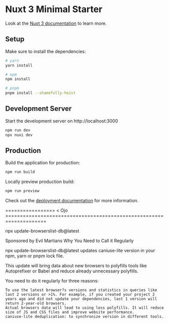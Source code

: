 # Nuxt 3 Minimal Starter

Look at the [Nuxt 3 documentation](https://nuxt.com/docs/getting-started/introduction) to learn more.

## Setup

Make sure to install the dependencies:

```bash
# yarn
yarn install

# npm
npm install

# pnpm
pnpm install --shamefully-hoist
```

## Development Server

Start the development server on http://localhost:3000

```bash
npm run dev
npx nuxi dev 
```

## Production

Build the application for production:

```bash
npm run build
```

Locally preview production build:

```bash
npm run preview
```

Check out the [deployment documentation](https://nuxt.com/docs/getting-started/deployment) for more information.


================= < Ojo >===================================================================

npx update-browserslist-db@latest

Sponsored by Evil Martians
Why You Need to Call it Regularly

npx update-browserslist-db@latest updates caniuse-lite version in your npm, yarn or pnpm lock file.

This update will bring data about new browsers to polyfills tools like Autoprefixer or Babel and reduce already unnecessary polyfills.

You need to do it regularly for three reasons:

    To use the latest browser?s versions and statistics in queries like last 2 versions or >1%. For example, if you created your project 2 years ago and did not update your dependencies, last 1 version will return 2-year-old browsers.
    Actual browsers data will lead to using less polyfills. It will reduce size of JS and CSS files and improve website performance.
    caniuse-lite deduplication: to synchronize version in different tools.


